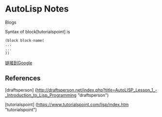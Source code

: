 # AutoLisp Notes
Blogs

Syntax of block[tutorialspoint] is 

```
(block block-name(
...
...
))
```

[链接到Google][2]  
  


## References

[draftsperson] (http://draftsperson.net/index.php?title=AutoLISP_Lesson_1_-_Introduction_to_Lisp_Programming "draftsperson")

[tutorialspoint] (https://www.tutorialspoint.com/lisp/index.htm "tutorialspoint")

[2]:https://www.google.com
